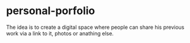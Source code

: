 # personal-porfolio
The idea is to create a digital space where people can share his previous work via a link to it, photos or anathing else.  
